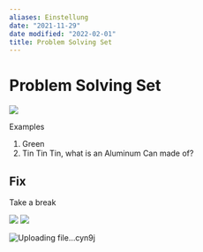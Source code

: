 ```yaml
---
aliases: Einstellung
date: "2021-11-29"
date modified: "2022-02-01"
title: Problem Solving Set
---
```


# Problem Solving Set
![](https://i.imgur.com/kubE8AS.png)

Examples

1. Green
2. Tin Tin Tin, what is an Aluminum Can made of?

## Fix
Take a break

![](https://i.imgur.com/r2lpxyC.png)
![](https://i.imgur.com/rXUYHGA.png)

![Uploading file…cyn9j]()
